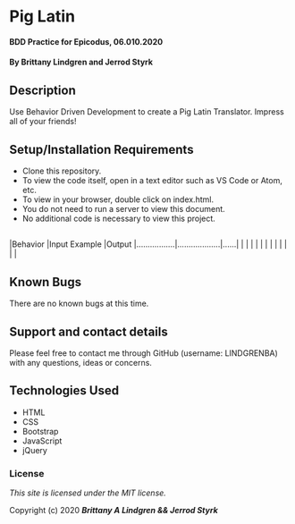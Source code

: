 # Pig Latin

#### BDD Practice for Epicodus, 06.010.2020

#### By Brittany Lindgren and Jerrod Styrk

## Description

Use Behavior Driven Development to create a Pig Latin Translator. Impress all of your friends!

## Setup/Installation Requirements

* Clone this repository.
* To view the code itself, open in a text editor such as VS Code or Atom, etc.
* To view in your browser, double click on index.html.
* You do not need to run a server to view this document.
* No additional code is necessary to view this project.

## 

|Behavior         |Input Example      |Output
|.................|...................|......|
|     |     |
|     |     |
|     |     |
|     |     |

## Known Bugs

There are no known bugs at this time. 

## Support and contact details

Please feel free to contact me through GitHub (username: LINDGRENBA) with any questions, ideas or concerns.

## Technologies Used

* HTML
* CSS
* Bootstrap
* JavaScript
* jQuery

### License

*This site is licensed under the MIT license.*

Copyright (c) 2020 **_Brittany A Lindgren && Jerrod Styrk_**